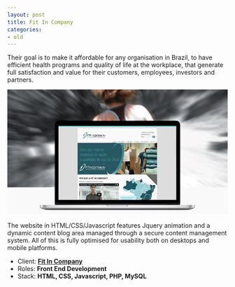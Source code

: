 ```yaml
---
layout: post
title: Fit In Company
categories:
- old
---
```


Their goal is to make it affordable for any organisation in Brazil, to have efficient health programs and quality of life at the workplace, that generate full satisfaction and value for their customers, employees, investors and partners.

![Fit In Company](/public/img/projects/fitincompany.jpg)

The website in HTML/CSS/Javascript features Jquery animation and a dynamic content blog area managed through a secure content management system. All of this is fully optimised for usability both on desktops and mobile platforms.

- Client: **[Fit In Company](http://www.fitincompany.com.br)**
- Roles: **Front End Development**
- Stack: **HTML, CSS, Javascript, PHP, MySQL**
